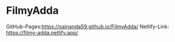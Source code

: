 # FilmyAdda
GitHub-Pages:https://sainanda59.github.io/FilmyAdda/
Netlify-Link: https://filmy-adda.netlify.app/
